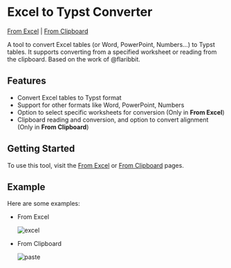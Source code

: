 # Excel to Typst Converter
[From Excel](https://hongjr03.github.io/excel-to-typst/) | [From Clipboard](https://hongjr03.github.io/excel-to-typst/paste)

A tool to convert Excel tables (or Word, PowerPoint, Numbers...) to Typst tables. It supports converting from a specified worksheet or reading from the clipboard. Based on the work of @flaribbit.

## Features
- Convert Excel tables to Typst format
- Support for other formats like Word, PowerPoint, Numbers
- Option to select specific worksheets for conversion (Only in **From Excel**)
- Clipboard reading and conversion, and option to convert alignment (Only in **From Clipboard**)

## Getting Started

To use this tool, visit the [From Excel](https://hongjr03.github.io/excel-to-typst/) or [From Clipboard](https://hongjr03.github.io/excel-to-typst/paste) pages.

## Example
Here are some examples:

- From Excel

  ![excel](assets/excel.gif)
  
- From Clipboard

  ![paste](assets/paste.gif)
